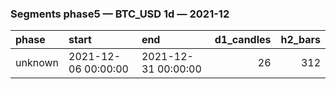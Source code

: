 ### Segments phase5 — BTC_USD 1d — 2021-12

| phase   | start               | end                 |   d1_candles |   h2_bars |
|:--------|:--------------------|:--------------------|-------------:|----------:|
| unknown | 2021-12-06 00:00:00 | 2021-12-31 00:00:00 |           26 |       312 |